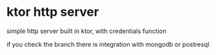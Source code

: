 # ktor http server
 simple http server built in ktor, with credentials function


if you check the branch there is integration with mongodb or postresql
